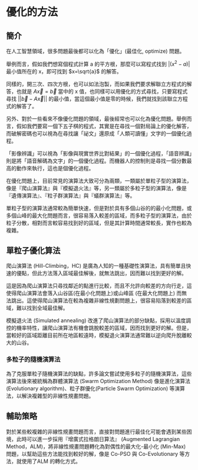 # 優化的方法

## 簡介

在人工智慧領域，很多問題最後都可以化為「優化」(最佳化, optimize) 問題。

舉例而言，假如我們想寫個程式計算 a 的平方根，那麼可以寫程式找到 $|(x^2-a)|$ 最小值所在的 x，即可找到 $x=\sqrt{a}$ 的解答。

同樣的，開三次、四次方根，也可以如法泡製，而如果我們要求解聯立方程式的解答，也就是 $A \vec{x}=\vec{b}$ 當中的 x 值，也同樣可以用優化的方式尋找，只要寫程式尋找 $||\vec{b}-A \vec{x}||$ 的最小值，當這個最小值是零的時候，我們就找到該聯立方程式的解答了。

另外、對於一些看來不像優化問題的領域，最後經常也可以化為優化問題。舉例而言，假如我們要寫一個下五子棋的程式，其實是在尋找一個對局論上的優化解答，而破解密碼也可以視為在尋找讓「祕文」還原成「人類可讀懂」文字的一個優化過程。

「影像辨識」可以視為「影像與現實世界比對結果」的一個優化過程，「語音辨識」則是將「語音解碼為文字」的一個優化過程。而機器人的控制則是尋找一個分數最高的動作來執行，這也是個優化過程。

在優化問題上，目前常見的演算法大致可分為兩類，一類屬於單粒子型的演算法，像是『爬山演算法』與『模擬退火法』等，另一類屬於多粒子型的演算法，像是『遺傳演算法』、『粒子群演算法』與『蟻群演算法』等。

單粒子型的演算法通常較為簡單快速，但是對於具有多個山谷的的最小化問題，或多個山峰的最大化問題而言，很容易落入較差的區域，而多粒子型的演算法，由於粒子分散，相對而言較容易找到好的區域，但是其計算時間通常較長，實作也較為複雜。

## 單粒子優化算法

爬山演算法 (Hill-Climbing，HC) 是廣為人知的一種基礎性演算法，具有簡單且快速的優點，但此方法落入區域最佳解後，就無法跳出，因而難以找到更好的解。

這是因為爬山演算法只尋找鄰近的點進行比較，而且不允許向較差的方向行走，這使得爬山演算法會落入山谷區(在最小化問題上)或山峰區 (在最大化問題上) 而無法跳出。這使得爬山演算法在較為複雜非線性規劃問題上，很容易陷落到較差的區域，難以找到全域最佳解。

模擬退火法 (Simulated annealing)  改進了爬山演算法的部分缺點，採用以溫度調控的機率特性，讓爬山演算法有機會跳脫較差的區域，因而找到更好的解。但是，當較好的區域距離目前所在地區較遠時，模擬退火演算法通常難以逆向爬升脫離較大的山谷。

### 多粒子的隨機演算法

為了克服單粒子隨機演算法的缺點，許多論文嘗試使用多粒子的隨機演算法，這些演算法後來被統稱為群體演算法 (Swarm Optimization Method) 像是進化演算法(Evolutionary algorithm)、粒子群優化(Particle Swarm Optimization) 等演算法，以解決複雜型的非線性規畫問題。

## 輔助策略

對於某些較複雜的非線性規畫問題而言，直接對問題進行最佳化可能會遇到某些困境，此時可以進一步採用『增廣式拉格朗日算法』 (Augmented Lagrangian Method，ALM)，將非線性規畫問題轉化為對偶性的最大化-最小化 (Min-Max) 問題，以幫助這些方法能找到較好的解，像是 Co-PSO 與 Co-Evolutionary 等方法，就使用了ALM 的轉化方式。


